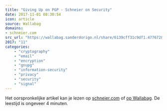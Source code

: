 ```yaml
---
title: "Giving Up on PGP - Schneier on Security"
date: 2017-11-01 08:30:54
icon: article
source: Wallabag
domains:
- schneier.com
src_url: "https://wallabag.sanderdorigo.nl/share/6139cff31c9df1.47767286"
2017: "11"
categories:
    - "cryptography"
    - "email"
    - "encryption"
    - "gnupg"
    - "information-security"
    - "privacy"
    - "security"
    - "signal"
---
```

Het oorspronkelijke artikel kan je lezen op [schneier.com](https://www.schneier.com/blog/archives/2016/12/giving_up_on_pg.html) of [op Wallabag](https://wallabag.sanderdorigo.nl/share/6139cff31c9df1.47767286). De leestijd is ongeveer 4 minuten.